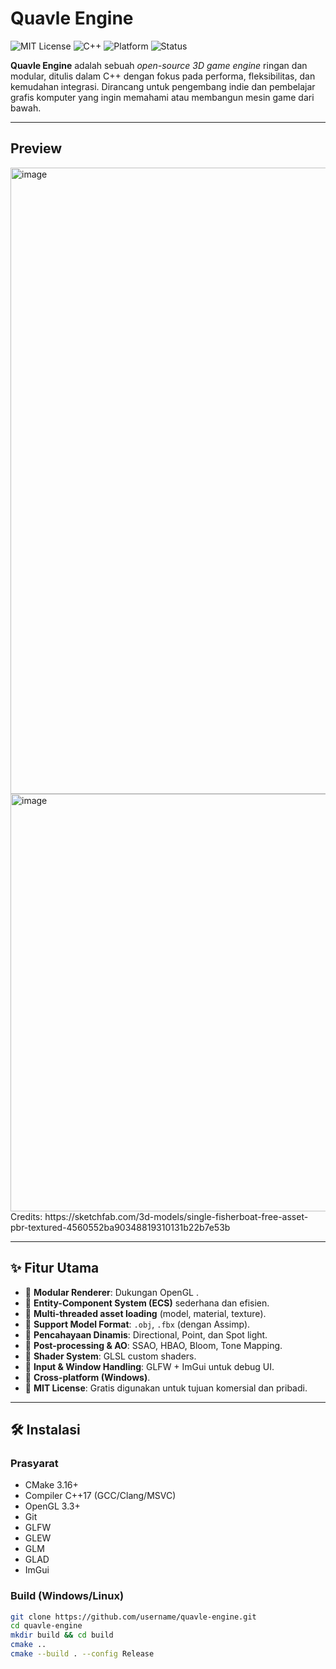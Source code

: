 # Quavle Engine

![MIT License](https://img.shields.io/badge/license-MIT-blue.svg)
![C++](https://img.shields.io/badge/language-C++-blue)
![Platform](https://img.shields.io/badge/platform-Windows%20%7C%20Linux-lightgrey)
![Status](https://img.shields.io/badge/status-early%20development-orange)

**Quavle Engine** adalah sebuah *open-source 3D game engine* ringan dan modular, ditulis dalam C++ dengan fokus pada performa, fleksibilitas, dan kemudahan integrasi. Dirancang untuk pengembang indie dan pembelajar grafis komputer yang ingin memahami atau membangun mesin game dari bawah.

---
## Preview
<img width="1920" height="1002" alt="image" src="https://github.com/user-attachments/assets/d1893b62-82a8-41ac-9d02-fe8932e3f935" />
<img width="1197" height="668" alt="image" src="https://github.com/user-attachments/assets/d4a27dce-3089-41cc-824d-1a973da67397" />
Credits: https://sketchfab.com/3d-models/single-fisherboat-free-asset-pbr-textured-4560552ba90348819310131b22b7e53b

---

## ✨ Fitur Utama

- 🔹 **Modular Renderer**: Dukungan OpenGL .
- 🔹 **Entity-Component System (ECS)** sederhana dan efisien.
- 🔹 **Multi-threaded asset loading** (model, material, texture).
- 🔹 **Support Model Format**: `.obj`, `.fbx` (dengan Assimp).
- 🔹 **Pencahayaan Dinamis**: Directional, Point, dan Spot light.
- 🔹 **Post-processing & AO**: SSAO, HBAO, Bloom, Tone Mapping.
- 🔹 **Shader System**: GLSL custom shaders.
- 🔹 **Input & Window Handling**: GLFW + ImGui untuk debug UI.
- 🔹 **Cross-platform (Windows)**.
- 🔹 **MIT License**: Gratis digunakan untuk tujuan komersial dan pribadi.

---

## 🛠️ Instalasi

### Prasyarat

- CMake 3.16+
- Compiler C++17 (GCC/Clang/MSVC)
- OpenGL 3.3+
- Git
- GLFW
- GLEW
- GLM
- GLAD
- ImGui

### Build (Windows/Linux)

```bash
git clone https://github.com/username/quavle-engine.git
cd quavle-engine
mkdir build && cd build
cmake ..
cmake --build . --config Release
